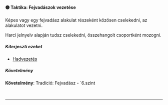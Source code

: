 #### 🟡 Taktika: Fejvadászok vezetése

Képes vagy egy fejvadász alakulat részeként közösen cselekedni, az alakulatot vezetni.

Harci jelnyelv alapján tudsz cselekedni, összehangolt csoportként mozogni.

##### Kiterjeszti ezeket

- [Hadvezetés](../kepzettsegek/hadvezetes.md)

##### Követelmény

**Követelmény**: Tradíció: Fejvadász - `6.szint

<br />

---
